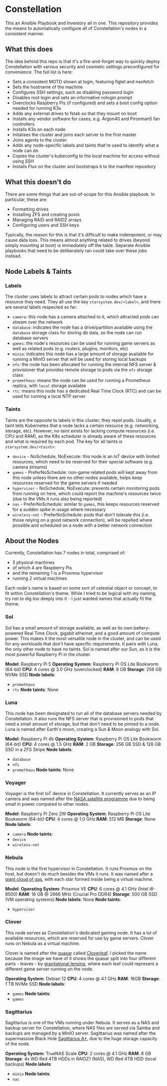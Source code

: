 # Constellation
This an Ansible Playbook and Inventory all in one. This repository provides the means to automatically configure all of Constellation's nodes in a consistent manner.

## What this does
The idea behind this repo is that it's a fire-and-forget way to quickly deploy Constellation with various security and cosmetic settings preconfigured for convenience. The full list is here:
- Sets a consistent MOTD shown at login, featuring figlet and neofetch
- Sets the hostname of the machine
- Configures SSH settings, such as disabling password login
- Disables root login and sets an informative nologin prompt
- Overclocks Raspberry Pis (if configured) and sets a boot config option needed for running K3s
- Adds any external drives to fstab so that they mount on boot
- Installs any vendor software for cases, e.g. Argon40 and Pironman5 fan controllers
- Installs K3s on each node
- Initalises the cluster and joins each server to the first master
- Joins agents to the cluster
- Adds any node-specific labels and taints that're used to identify what a node can do
- Copies the cluster's kubeconfig to the local machine for access without using SSH
- Installs Flux on the cluster and bootstraps it to the manifest repository

## What this doesn't do
There are some things that are out-of-scope for this Ansible playbook. In particular, these are:
- Formatting drives
- Installing ZFS and creating pools
- Managing RAID and RAIDZ arrays
- Configuring users and SSH keys

Typically, the reason for this is that it's difficult to make indempotent, or may cause data loss. This means almost anything related to drives (beyond simply mounting at boot) is immediately off the table. Separate Ansible playbooks that need to be deliberately ran could take over these jobs instead.

## Node Labels & Taints

### Labels
The cluster uses labels to attract certain pods to nodes which have a resource they need. They all use the key `starsystem.dev/<label>`, and there are several labels respected so far:
- `camera`: this node has a camera attached to it, which attracted pods can stream over the network
- `database`: indicates the node has a drive/partition available using the `database` storage class for storing db data, so the node can run database servers
- `games`: the node's resources can be used for running game servers as well as related pods (e.g. routers, plugins, monitors, etc)
- `minio`: indicates this node has a large amount of storage available for running a MinIO server that will be used for storing local backups
- `nfs`: the node has been allocated for running the internal NFS server & provisioner that provides remote storage to pods via the `nfs` storage class
- `prometheus`: means the node can be used for running a Prometheus replica, with `local` storage available
- `rtc`: means this node has a dedicated Real Time Clock (RTC) and can be used for running a local NTP server

### Taints
Taints are the opposite to labels in this cluster; they repel pods. Usually, a taint tells Kubernetes that a node lacks a certain resource (e.g. networking, storage, etc). However, no taint exists for lacking compute resources (i.e. CPU and RAM), as the K8s scheduler is already aware of these resources and what is required by each pod. The key for all taints is `starsystem.dev/<taint>`:
- `device` - NoSchedule, NoExecute: this node is an IoT device with limited resources, which need to be reserved for their special software (e.g. camera streams)
- `games` - PreferNoSchedule: non-game related pods will kept away from this node unless there are no other nodes available, helps keep resources reserved for the game servers if needed
- `hypervisor` - NoSchedule, NoExecute: prevents certain monitoring pods from running on here, which could report the machine's resources twice (due to the VMs it runs also being reported)
- `nas` - PreferNoSchedule: similar to `games`, this keeps resources reserved for a sudden spike in usage where necessary
- `wireless-net` - PreferNoSchedule: pods that don't tolerate this (i.e. those relying on a good network connection), will be repelled where possible and scheduled on a node with a better network connection

## About the Nodes
Currently, Constellation has 7 nodes in total, comprised of:
- 5 physical machines
- of which 4 are Raspberry Pis
- and the remaining 1 is a Proxmox hypervisor
- running 2 virtual machines

Each node's name is based on some sort of celestial object or concept, to fit within Constellation's theme. While I tried to be logical with my naming, try not to dig *too* deeply into it - I just wanted names that actually fit the theme.

### Sol
Sol has a small amount of storage available, as well as its own battery-powered Real Time Clock, gigabit ethernet, and a good amount of compute power. This makes it the most versatile node in the cluster, and can be used for any workloads that don't have specific requirements. It pairs with Luna, the only other node to have no taints. Sol is named after our Sun, as it is the most powerful Raspberry Pi in the cluster. 

**Model**: Raspberry Pi 5
**Operating System**: Raspberry Pi OS Lite Bookworm (64-bit)
**CPU**: 4 cores @ 3.0 GHz (overclocked)
**RAM**: 8 GB
**Storage**: 256 GB NVMe SSD
**Node labels**:
- `prometheus`
- `rtc`
**Node taints**: None

### Luna
This node has been designated to run all of the database servers needed by Constellation. It also runs the NFS server that is provisioned to pods that need a small amount of storage, but that don't need to be pinned to a node. Luna is named after Earth's moon, creating a Sun & Moon analogy with Sol.

**Model**: Raspberry Pi 4b
**Operating System**: Raspberry Pi OS Lite Bookworm (64-bit)
**CPU**: 4 cores @ 1.5 GHz
**RAM**: 2 GB
**Storage**: 256 GB SSD & 128 GB SSD in a ZFS Stripe
**Node labels**:
- `database`
- `nfs`
- `prometheus`
**Node taints**: None

### Voyager
Voyager is the first IoT device in Constellation. It currently serves as an IP camera and was named after the [NASA satellite programme](https://en.wikipedia.org/wiki/Voyager_program) due to being small in power compared to other nodes.

**Model**: Raspberry Pi Zero 2W
**Operating System**: Raspberry Pi OS Lite Bookworm (64-bit)
**CPU**: 4 cores @ 1.0 GHz
**RAM**: 512 MB
**Storage**: None
**Node labels**:
- `camera`
**Node taints**:
- `device`
- `wireless-net`

### Nebula
This node is the first hypervisor in Constellation. It runs Proxmox on the host, but doesn't do much besides the VMs it runs. It was named after a [giant cloud of gas](https://en.wikipedia.org/wiki/Nebula), with each star formed inside being a virtual machine.

**Model**: 
**Operating System**: Proxmox VE
**CPU**: 6 cores @ 4.1 GHz (Intel i8-8500)
**RAM**: 16 GB @ 2666 MHz (Crucial Pro DDR4)
**Storage**: 500 GB SSD (VM operating systems)
**Node labels**: None
**Node taints**:
- `hypervisor`

### Clover
This node serves as Constellation's dedicated gaming node. It has a lot of available resources, which are reserved for use by game servers. Clover runs on Nebula as a virtual machine.

Clover is named after the [quasar](https://en.wikipedia.org/wiki/Quasar) called [Cloverleaf](https://en.wikipedia.org/wiki/Cloverleaf_quasar). I picked the name because the image we have of it shows the quasar split into four different parts - leaves - by [gravitational lensing](https://en.wikipedia.org/wiki/Gravitational_lens), where each leaf could represent a different game server running on the node.

**Operating System**: Debian 12
**CPU**: 4 cores @ 4.1 GHz
**RAM**: 16GB
**Storage**: 1 TB NVMe SSD
**Node labels**: 
- `games`
**Node taints**:
- `games`

### Sagittarius
Sagittarius is one of the VMs running under Nebula. It serves as a NAS and backup server for Constellation, where NAS files are served via Samba and backups are managed by a MinIO server. Sagittarius was named after the supermassive Black Hole [Sagittarius A*](https://en.wikipedia.org/wiki/Sagittarius_A*), due to the huge storage capacity of the node.

**Operating System**: TrueNAS Scale
**CPU**: 2 cores @ 4.1 GHz
**RAM**: 8 GB
**Storage**: 4x WD Red 4TB HDDs in RAIDZ1 (NAS), WD Red 4TB HDD (local backups)
**Node labels**:
- `minio`
**Node taints**:
- `nas`